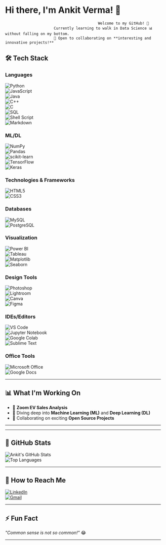 # Hi there, I'm Ankit Verma! 👋  

                                              Welcome to my GitHub! 🚀  
                          Currently learning to walk in Data Science 📊 without falling on my bottom.  
                          🌟 Open to collaborating on **interesting and innovative projects!**


## 🛠️ **Tech Stack**

### **Languages**
![Python](https://img.shields.io/badge/-Python-3776AB?logo=python&logoColor=white)  
![JavaScript](https://img.shields.io/badge/-JavaScript-F7DF1E?logo=javascript&logoColor=black)  
![Java](https://img.shields.io/badge/-Java-007396?logo=java&logoColor=white)  
![C++](https://img.shields.io/badge/-C++-00599C?logo=c%2B%2B&logoColor=white)  
![C](https://img.shields.io/badge/-C-A8B9CC?logo=c&logoColor=white)  
![SQL](https://img.shields.io/badge/-SQL-4479A1?logo=postgresql&logoColor=white)  
![Shell Script](https://img.shields.io/badge/-Shell_Script-4EAA25?logo=gnu-bash&logoColor=white)  
![Markdown](https://img.shields.io/badge/-Markdown-000000?logo=markdown&logoColor=white)  

### **ML/DL**
![NumPy](https://img.shields.io/badge/-NumPy-013243?logo=numpy&logoColor=white)  
![Pandas](https://img.shields.io/badge/-Pandas-150458?logo=pandas&logoColor=white)  
![scikit-learn](https://img.shields.io/badge/-scikit--learn-F7931E?logo=scikit-learn&logoColor=black)  
![TensorFlow](https://img.shields.io/badge/-TensorFlow-FF6F00?logo=tensorflow&logoColor=white)  
![Keras](https://img.shields.io/badge/-Keras-D00000?logo=keras&logoColor=white)  

### **Technologies & Frameworks**
![HTML5](https://img.shields.io/badge/-HTML5-E34F26?logo=html5&logoColor=white)  
![CSS3](https://img.shields.io/badge/-CSS3-1572B6?logo=css3&logoColor=white)  

### **Databases**
![MySQL](https://img.shields.io/badge/-MySQL-4479A1?logo=mysql&logoColor=white)  
![PostgreSQL](https://img.shields.io/badge/-PostgreSQL-336791?logo=postgresql&logoColor=white)  

### **Visualization**
![Power BI](https://img.shields.io/badge/-Power_BI-F2C811?logo=powerbi&logoColor=black)  
![Tableau](https://img.shields.io/badge/-Tableau-E97627?logo=tableau&logoColor=white)  
![Matplotlib](https://img.shields.io/badge/-Matplotlib-11557C?logo=python&logoColor=white)  
![Seaborn](https://img.shields.io/badge/-Seaborn-4C8CAF?logo=python&logoColor=white)  

### **Design Tools**
![Photoshop](https://img.shields.io/badge/-Photoshop-31A8FF?logo=adobe-photoshop&logoColor=white)  
![Lightroom](https://img.shields.io/badge/-Lightroom-31A8FF?logo=adobe-lightroom&logoColor=white)  
![Canva](https://img.shields.io/badge/-Canva-00C4CC?logo=canva&logoColor=white)  
![Figma](https://img.shields.io/badge/-Figma-F24E1E?logo=figma&logoColor=white)  

### **IDEs/Editors**
![VS Code](https://img.shields.io/badge/-VS_Code-0078D4?logo=visual-studio-code&logoColor=white)  
![Jupyter Notebook](https://img.shields.io/badge/-Jupyter-EEA320?logo=jupyter&logoColor=black)  
![Google Colab](https://img.shields.io/badge/-Google_Colab-F9AB00?logo=google-colab&logoColor=black)  
![Sublime Text](https://img.shields.io/badge/-Sublime_Text-FF9800?logo=sublime-text&logoColor=white)  

### **Office Tools**
![Microsoft Office](https://img.shields.io/badge/-Microsoft_Office-D83B01?logo=microsoft-office&logoColor=white)  
![Google Docs](https://img.shields.io/badge/-Google_Docs-4285F4?logo=google-docs&logoColor=white)  

---

## 📊 **What I'm Working On**  
- 🔭 **Zoom EV Sales Analysis**  
- 🌱 Diving deep into **Machine Learning (ML)** and **Deep Learning (DL)**  
- 💯 Collaborating on exciting **Open Source Projects**  

---
---

## 🌟 **GitHub Stats**
![Ankit's GitHub Stats](https://github-readme-stats.vercel.app/api?username=ankit-verma&show_icons=true&theme=radical)  
![Top Languages](https://github-readme-stats.vercel.app/api/top-langs/?username=ankit-verma&layout=compact&theme=radical)  

---

## 📣 **How to Reach Me**  
[![LinkedIn](https://img.shields.io/badge/-LinkedIn-0077B5?logo=linkedin&logoColor=white)](https://linkedin.com)  
[![Gmail](https://img.shields.io/badge/-Gmail-D14836?logo=gmail&logoColor=white)](mailto:your_email@gmail.com)  

---

## ⚡ **Fun Fact**  
*"Common sense is not so common!"* 😂  

---
